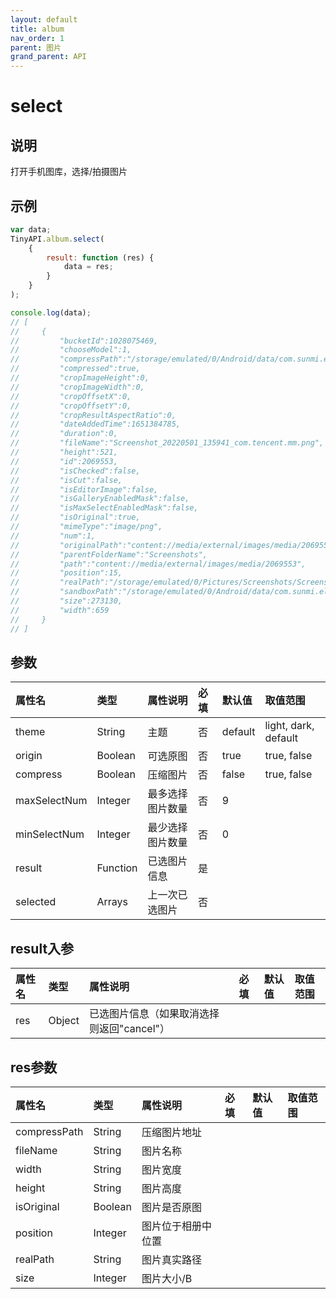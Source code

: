 ```yaml
---
layout: default
title: album
nav_order: 1
parent: 图片
grand_parent: API
---
```


# select
## 说明
打开手机图库，选择/拍摄图片

## 示例
```javascript
var data;
TinyAPI.album.select(
    {
        result: function (res) {
            data = res;
        }
    }
);

console.log(data);
// [
//     {
//         "bucketId":1028075469,
//         "chooseModel":1,
//         "compressPath":"/storage/emulated/0/Android/data/com.sunmi.elephant.yzk/cache/luban_disk_ca...",
//         "compressed":true,
//         "cropImageHeight":0,
//         "cropImageWidth":0,
//         "cropOffsetX":0,
//         "cropOffsetY":0,
//         "cropResultAspectRatio":0,
//         "dateAddedTime":1651384785,
//         "duration":0,
//         "fileName":"Screenshot_20220501_135941_com.tencent.mm.png",
//         "height":521,
//         "id":2069553,
//         "isChecked":false,
//         "isCut":false,
//         "isEditorImage":false,
//         "isGalleryEnabledMask":false,
//         "isMaxSelectEnabledMask":false,
//         "isOriginal":true,
//         "mimeType":"image/png",
//         "num":1,
//         "originalPath":"content://media/external/images/media/2069553",
//         "parentFolderName":"Screenshots",
//         "path":"content://media/external/images/media/2069553",
//         "position":15,
//         "realPath":"/storage/emulated/0/Pictures/Screenshots/Screenshot_20220501_135941_com.ten...",
//         "sandboxPath":"/storage/emulated/0/Android/data/com.sunmi.elephant.yzk/cache/luban_disk_ca...",
//         "size":273130,
//         "width":659
//     }
// ]
```

## 参数

| 属性名          | 类型       | 属性说明     | 必填  | 默认值     | 取值范围                 |
|:-------------|:---------|:---------|:----|:--------|:---------------------|
| theme        | String   | 主题       | 否   | default | light, dark, default |
| origin       | Boolean  | 可选原图     | 否   | true    | true, false          |
| compress     | Boolean  | 压缩图片     | 否   | false   | true, false          |
| maxSelectNum | Integer  | 最多选择图片数量 | 否   | 9       |   |
| minSelectNum | Integer  | 最少选择图片数量 | 否   | 0       |   |
| result       | Function | 已选图片信息   | 是   |         |   |
| selected     | Arrays   | 上一次已选图片  | 否   |         |   |

## result入参

| 属性名    | 类型      | 属性说明                      | 必填  | 默认值     | 取值范围                 |
|:-------|:--------|:--------------------------|:----|:--------|:---------------------|
| res    | Object  | 已选图片信息（如果取消选择则返回"cancel"） |     |  |  |

## res参数

| 属性名          | 类型      | 属性说明      | 必填  | 默认值     | 取值范围                 |
|:-------------|:--------|:----------|:----|:--------|:---------------------|
| compressPath | String  | 压缩图片地址    |     |  |  |
| fileName     | String  | 图片名称      |     |  |  |
| width        | String  | 图片宽度      |     |  |  |
| height       | String  | 图片高度      |     |  |  |
| isOriginal     | Boolean | 图片是否原图    |     |  |  |
| position     | Integer | 图片位于相册中位置 |     |  |  |
| realPath     | String  | 图片真实路径    |     |  |  |
| size     | Integer | 图片大小/B    |     |  |  |
